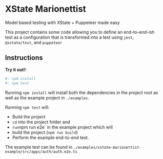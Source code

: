 # XState Marionettist

Model based testing with XState + Puppeteer made easy

This project contains some code allowing you to define an end-to-end-ish test as a configuration that is transformed into a test using `jest`, `@xstate/test`, and `puppeteer`

## Instructions

**Try it out!:**

```bash
#: npm install
#: npm test
```

Running `npm install` will install both the dependencies in the project root as well as the example project in `./examples`.

Running `npm test` will:

- Build the project
- `cd` into the project folder and
- `run`npm run e2e` in the example project which will
- build the project (`npm run build`)
- Perform the example end-to-end test.

The example test can be found in `./examples/xstate-marionettist-example/src/apps/auth/auth.e2e.ts`
